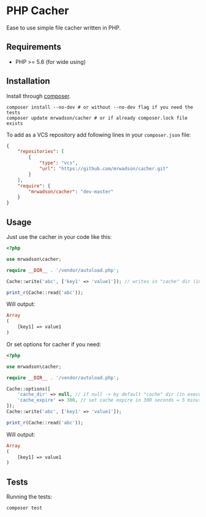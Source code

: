 # PHP Cacher

Ease to use simple file cacher written in PHP.

## Requirements

- PHP >= 5.6 (for wide using)

## Installation

Install through [composer](https://getcomposer.org/doc/00-intro.md).

```shell
composer install --no-dev # or without --no-dev flag if you need the tests
composer update mrwadson/cacher # or if already composer.lock file exists
```

To add as a VCS repository add following lines in your `composer.json` file:

```json
{
    "repositories": [
        {
            "type": "vcs",
            "url": "https://github.com/mrwadson/cacher.git"
        }
    ],
    "require": {
        "mrwadson/cacher": "dev-master"
    }
}
```

## Usage

Just use the cacher in your code like this:

```php
<?php

use mrwadson\cacher;

require __DIR__ . '/vendor/autoload.php';

Cache::write('abc', ['key1' => 'value1']); // writes in "cache" dir (in current directory)

print_r(Cache::read('abc'));
```

Will output:

```php
Array
(
    [key1] => value1
)
```

Or set options for cacher if you need:

```php
<?php

use mrwadson\cacher;

require __DIR__ . '/vendor/autoload.php';

Cache::options([
    'cache_dir' => null, // if null -> by default "cache" dir (in executed script directory)
    'cache_expire' => 300, // set cache expire in 300 seconds = 5 minutes
]); 
Cache::write('abc', ['key1' => 'value1']); 

print_r(Cache::read('abc'));
```

Will output:

```php
Array
(
    [key1] => value1
)
```

## Tests

Running the tests:

```shell
composer test
```
